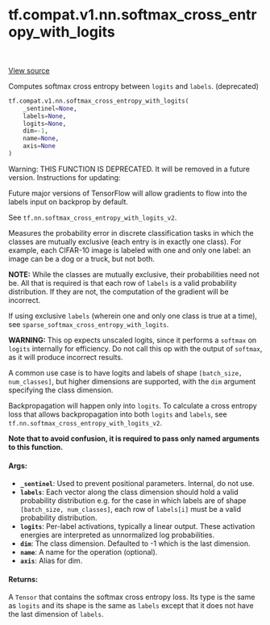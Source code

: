<div itemscope itemtype="http://developers.google.com/ReferenceObject">
<meta itemprop="name" content="tf.compat.v1.nn.softmax_cross_entropy_with_logits" />
<meta itemprop="path" content="Stable" />
</div>

# tf.compat.v1.nn.softmax_cross_entropy_with_logits

<!-- Insert buttons -->

<table class="tfo-notebook-buttons tfo-api" align="left">
</table>

<a target="_blank" href="/code/stable/tensorflow/python/ops/nn_ops.py">View source</a>



<!-- Start diff -->
Computes softmax cross entropy between `logits` and `labels`. (deprecated)

``` python
tf.compat.v1.nn.softmax_cross_entropy_with_logits(
    _sentinel=None,
    labels=None,
    logits=None,
    dim=-1,
    name=None,
    axis=None
)
```



<!-- Placeholder for "Used in" -->

Warning: THIS FUNCTION IS DEPRECATED. It will be removed in a future version.
Instructions for updating:

Future major versions of TensorFlow will allow gradients to flow
into the labels input on backprop by default.

See `tf.nn.softmax_cross_entropy_with_logits_v2`.


Measures the probability error in discrete classification tasks in which the
classes are mutually exclusive (each entry is in exactly one class).  For
example, each CIFAR-10 image is labeled with one and only one label: an image
can be a dog or a truck, but not both.

**NOTE:**  While the classes are mutually exclusive, their probabilities
need not be.  All that is required is that each row of `labels` is
a valid probability distribution.  If they are not, the computation of the
gradient will be incorrect.

If using exclusive `labels` (wherein one and only
one class is true at a time), see `sparse_softmax_cross_entropy_with_logits`.

**WARNING:** This op expects unscaled logits, since it performs a `softmax`
on `logits` internally for efficiency.  Do not call this op with the
output of `softmax`, as it will produce incorrect results.

A common use case is to have logits and labels of shape
`[batch_size, num_classes]`, but higher dimensions are supported, with
the `dim` argument specifying the class dimension.

Backpropagation will happen only into `logits`.  To calculate a cross entropy
loss that allows backpropagation into both `logits` and `labels`, see
`tf.nn.softmax_cross_entropy_with_logits_v2`.

**Note that to avoid confusion, it is required to pass only named arguments to
this function.**

#### Args:


* <b>`_sentinel`</b>: Used to prevent positional parameters. Internal, do not use.
* <b>`labels`</b>: Each vector along the class dimension should hold a valid
  probability distribution e.g. for the case in which labels are of shape
  `[batch_size, num_classes]`, each row of `labels[i]` must be a valid
  probability distribution.
* <b>`logits`</b>: Per-label activations, typically a linear output. These activation
  energies are interpreted as unnormalized log probabilities.
* <b>`dim`</b>: The class dimension. Defaulted to -1 which is the last dimension.
* <b>`name`</b>: A name for the operation (optional).
* <b>`axis`</b>: Alias for dim.


#### Returns:

A `Tensor` that contains the softmax cross entropy loss. Its type is the
same as `logits` and its shape is the same as `labels` except that it does
not have the last dimension of `labels`.
